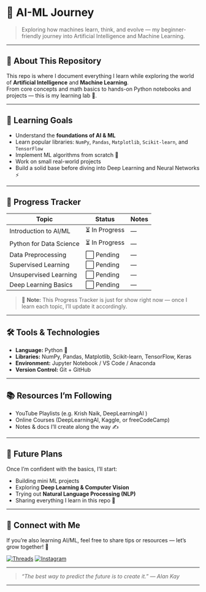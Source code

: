 
# 🧠 AI-ML Journey

> Exploring how machines learn, think, and evolve — my beginner-friendly journey into Artificial Intelligence and Machine Learning.

---

## 🚀 About This Repository
This repo is where I document everything I learn while exploring the world of **Artificial Intelligence** and **Machine Learning**.  
From core concepts and math basics to hands-on Python notebooks and projects — this is my learning lab 🧩.

---

## 📘 Learning Goals
- Understand the **foundations of AI & ML**
- Learn popular libraries: `NumPy`, `Pandas`, `Matplotlib`, `Scikit-learn`, and `TensorFlow`
- Implement ML algorithms from scratch 🧮
- Work on small real-world projects
- Build a solid base before diving into Deep Learning and Neural Networks ⚡

---

## 🧭 Progress Tracker
| Topic | Status | Notes |
|--------|---------|-------|
| Introduction to AI/ML | ⏳ In Progress | — |
| Python for Data Science | ⏳ In Progress | — |
| Data Preprocessing | ⬜ Pending | — |
| Supervised Learning | ⬜ Pending | — |
| Unsupervised Learning | ⬜ Pending | — |
| Deep Learning Basics | ⬜ Pending | — |

> 📝 **Note:** This Progress Tracker is just for show right now — once I learn each topic, I’ll update it accordingly.
---

## 🛠 Tools & Technologies
- **Language:** Python 🐍  
- **Libraries:** NumPy, Pandas, Matplotlib, Scikit-learn, TensorFlow, Keras  
- **Environment:** Jupyter Notebook / VS Code / Anaconda 
- **Version Control:** Git + GitHub

---

## 📚 Resources I’m Following
- YouTube Playlists (e.g. Krish Naik, DeepLearningAI )
- Online Courses (DeepLearningAI, Kaggle, or freeCodeCamp)
- Notes & docs I’ll create along the way ✍️

---

## 🌟 Future Plans
Once I’m confident with the basics, I’ll start:
- Building mini ML projects  
- Exploring **Deep Learning & Computer Vision**  
- Trying out **Natural Language Processing (NLP)**  
- Sharing everything I learn in this repo 🔁  

---

## 💬 Connect with Me  

If you’re also learning AI/ML, feel free to share tips or resources — let’s grow together! 🤝 

[![Threads](https://img.shields.io/badge/Threads-000000?style=for-the-badge&logo=threads&logoColor=white)](https://www.threads.net/@sushinnovates)
[![Instagram](https://img.shields.io/badge/Instagram-E4405F?style=for-the-badge&logo=instagram&logoColor=white)](https://www.instagram.com/sushinnovates)


---

> _“The best way to predict the future is to create it.” — Alan Kay_

---
